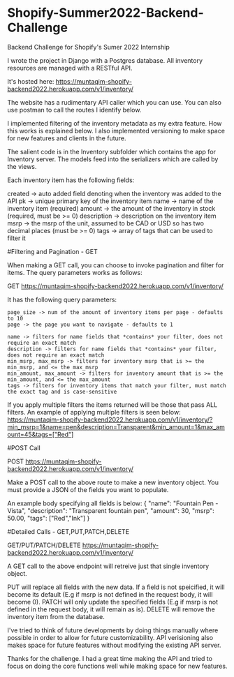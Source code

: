 # Shopify-Summer2022-Backend-Challenge
Backend Challenge for Shopify's Sumer 2022 Internship

I wrote the project in Django with a Postgres database.
All inventory resources are managed with a RESTful API.

It's hosted here: https://muntaqim-shopify-backend2022.herokuapp.com/v1/inventory/

The website has a rudimentary API caller which you can use. You can also use postman to call the routes I identify below.

I implemented filtering of the inventory metadata as my extra feature. How this works is explained below.
I also implemented versioning to make space for new features and clients in the future.

The salient code is in the Inventory subfolder which contains the app for Inventory server. The models feed into the serializers which are called by the views.

Each inventory item has the following fields:

created -> auto added field denoting when the inventory was added to the API
pk -> unique primary key of the inventory item
name -> name of the inventory item (required)
amount -> the amount of the inventory in stock (required, must be >= 0)
description -> description on the inventory item
msrp -> the msrp of the unit, assumed to be CAD or USD so has two decimal places (must be >= 0)
tags -> array of tags that can be used to filter it

#Filtering and Pagination - GET

When making a GET call, you can choose to invoke pagination and filter for items. The query parameters works as follows:

GET https://muntaqim-shopify-backend2022.herokuapp.com/v1/inventory/

  It has the following query parameters:
  
    page_size -> num of the amount of inventory items per page - defaults to 10
    page -> the page you want to navigate - defaults to 1
    
    name -> filters for name fields that *contains* your filter, does not require an exact match
    description -> filters for name fields that *contains* your filter, does not require an exact match
    min_msrp, max_msrp -> filters for inventory msrp that is >= the min_msrp, and <= the max_msrp
    min_amount, max_amount -> filters for inventory amount that is >= the min_amount, and <= the max_amount
    tags -> filters for inventory items that match your filter, must match the exact tag and is case-sensitive
   
  If you apply multiple filters the items returned will be those that pass ALL filters. An example of applying multiple filters is seen below:
  https://muntaqim-shopify-backend2022.herokuapp.com/v1/inventory/?min_msrp=1&name=pen&description=Transparent&min_amount=1&max_amount=45&tags=["Red"]
  
#POST Call

POST https://muntaqim-shopify-backend2022.herokuapp.com/v1/inventory/

Make a POST call to the above route to make a new inventory object. You must provide a JSON of the fields you want to populate.

An example body specifying all fields is below:
{
    "name": "Fountain Pen - Vista",
    "description": "Transparent fountain pen",
    "amount": 30,
    "msrp": 50.00,
    "tags": ["Red","Ink"]
}


#Detailed Calls - GET,PUT,PATCH,DELETE

GET/PUT/PATCH/DELETE https://muntaqim-shopify-backend2022.herokuapp.com/v1/inventory/<pk>

 A GET call to the above endpoint will retreive just that single inventory object.
  
 PUT will replace all fields with the new data. If a field is not speicified, it will become its default (E.g if msrp is not defined in the request body, it will become 0). 
 PATCH will only update the specified fields (E.g if msrp is not defined in the request body, it will remain as is).
 DELETE will remove the inventory item from the database.
  
 
 I've tried to think of future developments by doing things manually where possible in order to allow for future customizability. API verisioning also makes space for future
 features without modifying the existing API server.
  
 Thanks for the challenge. I had a great time making the API and tried to focus on doing the core functions well while making space for new features.

